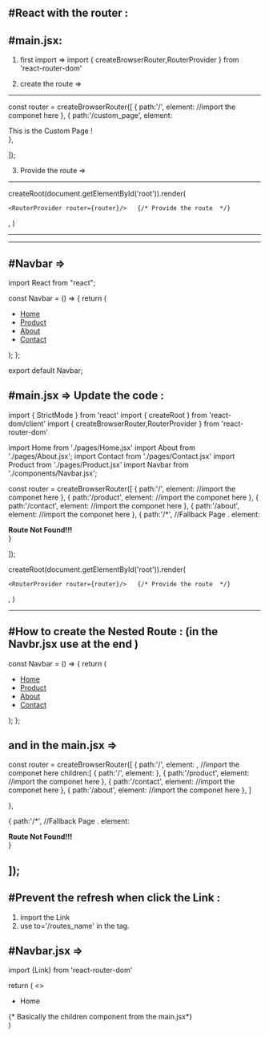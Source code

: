 #React with the router : 
--------------------------
#main.jsx: 
----------
1. first import  => import { createBrowserRouter,RouterProvider } from 'react-router-dom'

2. create the route => 
-----------------------
const router = createBrowserRouter([
  {
    path:'/',
    element: <Navbar/> //import the componet here 
  },
  {
    path:'/custom_page',
    element: <div>This is the Custom Page !</div>
  },

]); 

3. Provide the route => 
--------------------
createRoot(document.getElementById('root')).render(
  <StrictMode>
   
    <RouterProvider router={router}/>   {/* Provide the route  */}
  </StrictMode>,
)


--------------------------------------------------------------------
--------------------------------------------------------------------
#Navbar => 
-----------
import React from "react";

const Navbar = () => {
  return (
    <nav>
      <ul>
        <li>
          <a href="/">Home</a>
        </li>
        <li>
          <a href="/product">Product</a>
        </li>
        <li>
          <a href="/about">About</a>
        </li>
        <li>
          <a href="/contact">Contact</a>
        </li>
      </ul>
    </nav>
  );
};

export default Navbar;

#main.jsx => Update the code : 
------------------------------
import { StrictMode } from 'react'
import { createRoot } from 'react-dom/client'
import { createBrowserRouter,RouterProvider } from 'react-router-dom'


import Home from './pages/Home.jsx'
import About from './pages/About.jsx';
import Contact from './pages/Contact.jsx'
import Product from './pages/Product.jsx'
import Navbar from './components/Navbar.jsx';

const router = createBrowserRouter([
  {
    path:'/',
    element: <Navbar/> //import the componet here 
  },
  {
    path:'/product',
    element: <Product/> //import the componet here 
  },
  {
    path:'/contact',
    element: <Contact/> //import the componet here 
  },
  {
    path:'/about',
    element: <About/> //import the componet here 
  },
  {
    path:'/*', //Fallback Page . 
    element:<div><strong>Route Not Found!!!</strong></div>
  }

]); 

createRoot(document.getElementById('root')).render(
  <StrictMode>
   
    <RouterProvider router={router}/>   {/* Provide the route  */}
  </StrictMode>,
)


--------------------------------------------------------------------
#How to create the Nested Route : (in the Navbr.jsx use at the end <Outlet > )
-----------------------------------

const Navbar = () => {
  return (
    <nav>
      <ul>
        <li>
          <a href="/">Home</a>
        </li>
        <li>
          <a href="/product">Product</a>
        </li>
        <li>
          <a href="/about">About</a>
        </li>
        <li>
          <a href="/contact">Contact</a>
        </li>
      </ul>
      <Outlet/>
    </nav>
  );
};



and in the main.jsx => 
-------------------------

const router = createBrowserRouter([
  {
    path:'/',
    element: <Navbar/>, //import the componet here 
    children:[
      {
        path:'/',
        element: <Home/>
      },
      {
        path:'/product',
        element: <Product/> //import the componet here 
      },
      {
        path:'/contact',
        element: <Contact/> //import the componet here 
      },
      {
        path:'/about',
        element: <About/> //import the componet here 
      },
    ]
    
  },
 
  {
    path:'/*', //Fallback Page . 
    element:<div><strong>Route Not Found!!!</strong></div>
  }

]); 
--------------------------------------------------------------------
#Prevent the refresh when click the Link : 
------------------------------------------
1. import the Link 
2. use to='/routes_name' in the <Link> tag. 

#Navbar.jsx => 
---------------
import {Link} from 'react-router-dom'

return (
    <>
        <nav>
            <ul>
                <li>
                <Link to="/">Home</Link>
                </li>
            </ul>
        </nav>
        <div>
            <Outlet/> {* Basically the children component from the main.jsx*}
        </div>
    </div>
)
 
